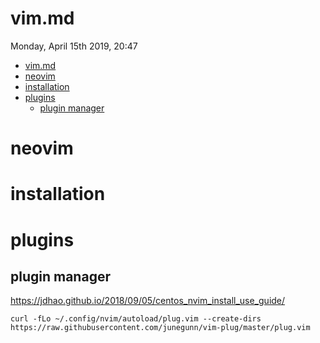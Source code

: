 # vim.md
Monday, April 15th 2019, 20:47

<!-- @import "[TOC]" {cmd="toc" depthFrom=1 depthTo=6 orderedList=false} -->
<!-- code_chunk_output -->

* [vim.md](#vimmd)
* [neovim](#neovim)
* [installation](#installation)
* [plugins](#plugins)
	* [plugin manager](#plugin-manager)

<!-- /code_chunk_output -->

# neovim

# installation

# plugins

## plugin manager

https://jdhao.github.io/2018/09/05/centos_nvim_install_use_guide/

```shell
curl -fLo ~/.config/nvim/autoload/plug.vim --create-dirs https://raw.githubusercontent.com/junegunn/vim-plug/master/plug.vim
```
